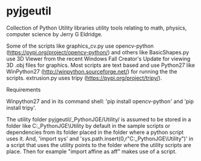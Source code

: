 # pyjgeutil
Collection of Python Utility libraries utility tools relating to math, physics, computer science by Jerry G Eldridge.

Some of the scripts like graphics_cv.py use opencv-python (https://pypi.org/project/opencv-python/) and others
like BasicShapes.py use 3D Viewer from the recent Windows Fall Creator's Update for viewing 3D .obj files for graphics.
Most scripts are text based and use Python27 like WinPython27 (http://winpython.sourceforge.net/) for running the
the scripts. extrusion.py uses tripy (https://pypi.org/project/tripy/).

Requirements

Winpython27 and in its command shell: 'pip install opencv-python' and 'pip install tripy'.

The utility folder pyjgeutil/_PythonJGE/Utility/ is assumed to be stored in a folder
like C:\_PythonJGE\Utility by default in the sample scripts or dependencies from its
folder placed in the folder where a python script uses it. And,
'import sys' and  'sys.path.insert(0,r"C:\_PythonJGE\Utility")' in a script that
uses the utility points to the folder where the utility scripts are place. Then for
example "import affine as aff" makes use of a script.
